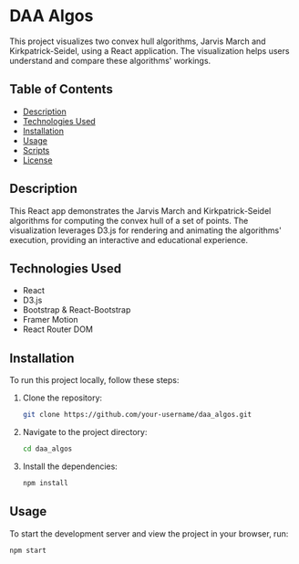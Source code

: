 # DAA Algos

This project visualizes two convex hull algorithms, Jarvis March and Kirkpatrick-Seidel, using a React application. The visualization helps users understand and compare these algorithms' workings.

## Table of Contents

- [Description](#description)
- [Technologies Used](#technologies-used)
- [Installation](#installation)
- [Usage](#usage)
- [Scripts](#scripts)
- [License](#license)

## Description

This React app demonstrates the Jarvis March and Kirkpatrick-Seidel algorithms for computing the convex hull of a set of points. The visualization leverages D3.js for rendering and animating the algorithms' execution, providing an interactive and educational experience.

## Technologies Used

- React
- D3.js
- Bootstrap & React-Bootstrap
- Framer Motion
- React Router DOM

## Installation

To run this project locally, follow these steps:

1. Clone the repository:
    ```bash
    git clone https://github.com/your-username/daa_algos.git
    ```

2. Navigate to the project directory:
    ```bash
    cd daa_algos
    ```

3. Install the dependencies:
    ```bash
    npm install
    ```

## Usage

To start the development server and view the project in your browser, run:
```bash
npm start
